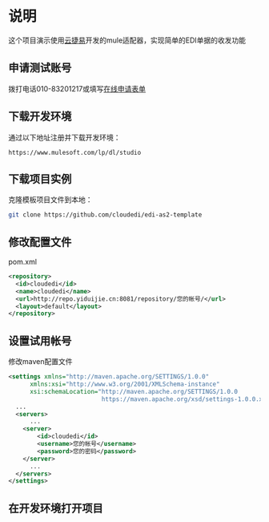 # 说明

这个项目演示使用[云捷易](http://www.cloudedi.cn)开发的mule适配器，实现简单的EDI单据的收发功能

## 申请测试账号

拨打电话010-83201217或填写[在线申请表单](https://www.wenjuan.com/s/numYryU/)

## 下载开发环境

通过以下地址注册并下载开发环境：

```
https://www.mulesoft.com/lp/dl/studio
```

## 下载项目实例

克隆模板项目文件到本地：

```bash
git clone https://github.com/cloudedi/edi-as2-template
```

## 修改配置文件

pom.xml

```xml
<repository>
  <id>cloudedi</id>
  <name>cloudedi</name>
  <url>http://repo.yiduijie.cn:8081/repository/您的帐号/</url>
  <layout>default</layout>
</repository>
```

## 设置试用帐号

修改maven配置文件

```xml
<settings xmlns="http://maven.apache.org/SETTINGS/1.0.0"
      xmlns:xsi="http://www.w3.org/2001/XMLSchema-instance"
      xsi:schemaLocation="http://maven.apache.org/SETTINGS/1.0.0
                          https://maven.apache.org/xsd/settings-1.0.0.xsd">
  ...
  <servers>
      ...
    <server>
        <id>cloudedi</id>
        <username>您的帐号</username>
        <password>您的密码</password>
    </server>
      ...
  </servers>
</settings>
```

## 在开发环境打开项目